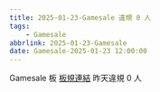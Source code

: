 ```yaml
---
title: 2025-01-23-Gamesale 違規 0 人
tags:
    - Gamesale
abbrlink: 2025-01-23-Gamesale
date: Gamesale-2025-01-23 12:00:00
---
```

Gamesale 板 [板規連結](https://www.ptt.cc/bbs/Gossiping/M.1637425085.A.07D.html)
昨天違規 0 人
